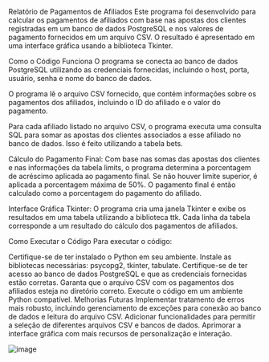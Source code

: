 Relatório de Pagamentos de Afiliados
Este programa foi desenvolvido para calcular os pagamentos de afiliados com base nas apostas dos clientes registradas em um banco de dados PostgreSQL e nos valores de pagamento fornecidos em um arquivo CSV. 
O resultado é apresentado em uma interface gráfica usando a biblioteca Tkinter.

Como o Código Funciona
O programa se conecta ao banco de dados PostgreSQL utilizando as credenciais fornecidas, incluindo o host, porta, usuário, senha e nome do banco de dados.

O programa lê o arquivo CSV fornecido, que contém informações sobre os pagamentos dos afiliados, incluindo o ID do afiliado e o valor do pagamento.

Para cada afiliado listado no arquivo CSV, o programa executa uma consulta SQL para somar as apostas dos clientes associados a esse afiliado no banco de dados. Isso é feito utilizando a tabela bets.

Cálculo do Pagamento Final: Com base nas somas das apostas dos clientes e nas informações da tabela limits, o programa determina a porcentagem de acréscimo aplicada ao pagamento final. 
Se não houver limite superior, é aplicada a porcentagem máxima de 50%. O pagamento final é então calculado como a porcentagem do pagamento do afiliado.

Interface Gráfica Tkinter: O programa cria uma janela Tkinter e exibe os resultados em uma tabela utilizando a biblioteca ttk. Cada linha da tabela corresponde a um resultado do cálculo dos pagamentos de afiliados.

Como Executar o Código
Para executar o código:

Certifique-se de ter instalado o Python em seu ambiente.
Instale as bibliotecas necessárias: psycopg2, tkinter, tabulate.
Certifique-se de ter acesso ao banco de dados PostgreSQL e que as credenciais fornecidas estão corretas.
Garanta que o arquivo CSV com os pagamentos dos afiliados esteja no diretório correto.
Execute o código em um ambiente Python compatível.
Melhorias Futuras
Implementar tratamento de erros mais robusto, incluindo gerenciamento de exceções para conexão ao banco de dados e leitura do arquivo CSV.
Adicionar funcionalidades para permitir a seleção de diferentes arquivos CSV e bancos de dados.
Aprimorar a interface gráfica com mais recursos de personalização e interação.



![image](https://github.com/GusttavoBuenno/Bet-Dados/assets/97835681/e2dc8cfc-7033-45a0-bc61-57e6ceb9c140)
